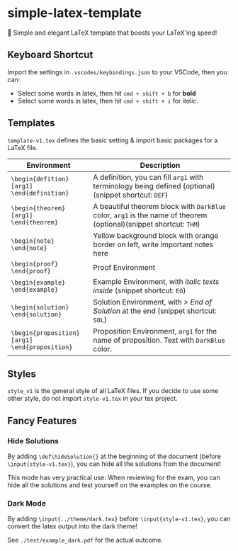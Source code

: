 # simple-latex-template
🚀 Simple and elegant LaTeX template that boosts your LaTeX'ing speed!

## Keyboard Shortcut

Import the settings in `.vscodes/keybindings.json` to your VSCode, then you can:

* Select some words in latex, then hit `cmd + shift + b` for **bold**
* Select some words in latex, then hit `cmd + shift + i` for *italic*.

## Templates

`template-v1.tex` defines the basic setting & import basic packages for a LaTeX file.

| Environment | Description |
|-------------|-------------|
| `\begin{defition}[arg1]`<br/>`\end{definition}` | A definition, you can fill `arg1` with terminology being defined (optional)(snippet shortcut: `DEF`) |
| `\begin{theorem}[arg1]`<br/>`\end{theorem}`   | A beautiful theorem block with `DarkBlue` color, `arg1` is the name of theorem (optional)(snippet shortcut: `THM`)  |
| `\begin{note}`<br/>`\end{note}` | Yellow background block with orange border on left, write important notes here |
| `\begin{proof}`<br/>`\end{proof}` | Proof Environment |
| `\begin{example}`<br/>`\end{example}` | Example Environment, with *italic texts inside* (snippet shortcut: `EG`) |
| `\begin{solution}`<br/>`\end{solution}` | Solution Environment, with *> End of Solution* at the end (snippet shortcut: `SOL`)|
| `\begin{proposition}[arg1]`<br/>`\end{proposition}`| Proposition Environment, `arg1` for the name of proposition. Text with `DarkBlue` color. |

## Styles

`style_v1` is the general style of all LaTeX files. If you decide to use some other style, do not import `style-v1.tex` in your tex project.

## Fancy Features

### Hide Solutions

By adding `\def\hideSolution{}` at the beginning of the document (before `\input{style-v1.tex}`), you can hide all the solutions from the document!

This mode has very practical use: When reviewing for the exam, you can hide all the solutions and test yourself on the examples on the course.

### Dark Mode

By adding `\input{../theme/dark.tex}` before `\input{style-v1.tex}`, you can convert the latex output into the dark theme!

See `./test/example_dark.pdf` for the actual outcome.
